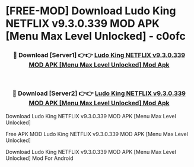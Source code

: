 # [FREE-MOD] Download Ludo King NETFLIX v9.3.0.339 MOD APK [Menu Max Level Unlocked] - c0ofc


<div align="center">
<h3>🔴 Download [Server1] 👉👉 <a href="https://apk-comot.site?title=Ludo_King_NETFLIX_v9.3.0.339_MOD_APK_[Menu_Max_Level_Unlocked]">Ludo King NETFLIX v9.3.0.339 MOD APK [Menu Max Level Unlocked] Mod Apk</a></h3><br>

<h3>🔴 Download [Server2] 👉👉 <a href="https://apk-comot.site?title=Ludo_King_NETFLIX_v9.3.0.339_MOD_APK_[Menu_Max_Level_Unlocked]">Ludo King NETFLIX v9.3.0.339 MOD APK [Menu Max Level Unlocked] Mod Apk</a></h3>
</div>



Download Ludo King NETFLIX v9.3.0.339 MOD APK [Menu Max Level Unlocked] 

Free APK MOD Ludo King NETFLIX v9.3.0.339 MOD APK [Menu Max Level Unlocked] 

Download Ludo King NETFLIX v9.3.0.339 MOD APK [Menu Max Level Unlocked] Mod For Android
